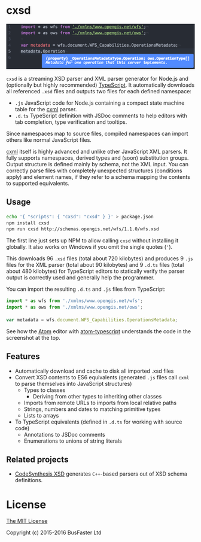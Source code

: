 cxsd
====

![Atom screenshot](src/screenshot.png)

`cxsd` is a streaming XSD parser and XML parser generator for Node.js and
(optionally but highly recommended) [TypeScript](http://www.typescriptlang.org/).
It automatically downloads all referenced `.xsd` files and outputs two files for each defined namespace:

- `.js` JavaScript code for Node.js containing a compact state machine table for the [cxml](https://github.com/charto/cxml) parser.
- `.d.ts` TypeScript definition with JSDoc comments to help editors with tab completion, type verification and tooltips.

Since namespaces map to source files, compiled namespaces can import others like normal JavaScript files.

[cxml](https://github.com/charto/cxml) itself is highly advanced and unlike other JavaScript XML parsers.
It fully supports namespaces, derived types and (soon) substitution groups.
Output structure is defined mainly by schema, not the XML input.
You can correctly parse files with completely unexpected structures (conditions apply) and element names,
if they refer to a schema mapping the contents to supported equivalents.

Usage
-----

```bash
echo '{ "scripts": { "cxsd": "cxsd" } }' > package.json
npm install cxsd
npm run cxsd http://schemas.opengis.net/wfs/1.1.0/wfs.xsd
```

The first line just sets up NPM to allow calling `cxsd` without installing it globally. It also works on Windows if you omit the single quotes (`'`).

This downloads 96 `.xsd` files (total about 720 kilobytes) and produces 9 `.js` files for the XML parser (total about 90 kilobytes)
and 9 `.d.ts` files (total about 480 kilobytes) for TypeScript editors to statically verify the parser output is correctly used and generally help the programmer.

You can import the resulting `.d.ts` and `.js` files from TypeScript:

```TypeScript
import * as wfs from './xmlns/www.opengis.net/wfs';
import * as ows from './xmlns/www.opengis.net/ows';

var metadata = wfs.document.WFS_Capabilities.OperationsMetadata;
```

See how the [Atom](https://atom.io/) editor with [atom-typescript](https://atom.io/packages/atom-typescript) understands the code in the screenshot at the top.

Features
--------

- Automatically download and cache to disk all imported .xsd files
- Convert XSD contents to ES6 equivalents (generated `.js` files call `cxml` to parse themselves into JavaScript structures)
  - Types to classes
    - Deriving from other types to inheriting other classes
  - Imports from remote URLs to imports from local relative paths
  - Strings, numbers and dates to matching primitive types
  - Lists to arrays
- To TypeScript equivalents (defined in `.d.ts` for working with source code)
  - Annotations to JSDoc comments
  - Enumerations to unions of string literals

Related projects
----------------

- [CodeSynthesis XSD](http://codesynthesis.com/projects/xsd/) generates `C++`-based parsers out of XSD schema definitions.

License
=======

[The MIT License](https://raw.githubusercontent.com/charto/cxsd/master/LICENSE)

Copyright (c) 2015-2016 BusFaster Ltd

